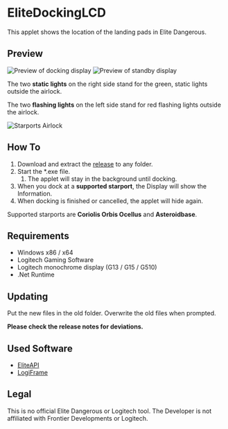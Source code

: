 # EliteDockingLCD
This applet shows the location of the landing pads in Elite Dangerous.

## Preview
![Preview of docking display](https://i.imgur.com/fbr2UR6.gif)
![Preview of standby display](https://i.imgur.com/GvlTXxI.png)



The two __static lights__ on the right side stand for the green, static lights outside the airlock.

The two **flashing lights** on the left side stand for red flashing lights outside the airlock.

![Starports Airlock](https://i.imgur.com/GywhD2N.gif)

## How To
1. Download and extract the [release](https://github.com/nolantern/EliteDockingLCD/releases/latest) to any folder.
1. Start the *.exe file.
   1. The applet will stay in the background until docking.
1. When you dock at a __supported starport__, the Display will show the Information.
1. When docking is finished or cancelled, the applet will hide again.

Supported starports are **Coriolis Orbis Ocellus** and **Asteroidbase**.

## Requirements
- Windows x86 / x64
- Logitech Gaming Software
- Logitech monochrome display (G13 / G15 / G510)
- .Net Runtime

## Updating
Put the new files in the old folder. Overwrite the old files when prompted.

**Please check the release notes for deviations.**

## Used Software
- [EliteAPI](https://github.com/EliteAPI/EliteAPI) 
- [LogiFrame](https://github.com/ikkentim/LogiFrame)

## Legal
This is no official Elite Dangerous or Logitech tool.
The Developer is not affiliated with Frontier Developments or Logitech.
